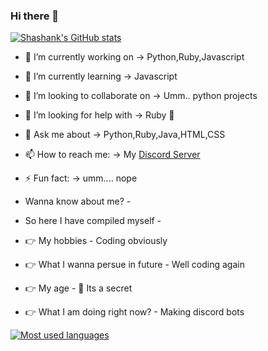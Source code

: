 ### Hi there 👋

[![Shashank's GitHub stats](https://github-readme-stats.vercel.app/api?username=GearSolution&count_private=true&show_icons=true&theme=radical)](https://github.com/anuraghazra/github-readme-stats)


- 🔭 I’m currently working on -> Python,Ruby,Javascript
- 🌱 I’m currently learning -> Javascript
- 👯 I’m looking to collaborate on -> Umm.. python projects
- 🤔 I’m looking for help with -> Ruby 💎
- 💬 Ask me about -> Python,Ruby,Java,HTML,CSS
- 📫 How to reach me: -> My <a href="https://discord.gg/WtEjnqm5">Discord Server</a>
- ⚡ Fun fact: -> umm.... nope

- Wanna know about me? -
- So here I have compiled myself -
- 👉 My hobbies - Coding obviously
- 👉 What I wanna persue in future - Well coding again
- 👉 My age - 🤫 Its a secret
- 👉 What I am doing right now? - Making discord bots

[![Most used languages](https://github-readme-stats.vercel.app/api/top-langs/?username=GearSolution&langs_count=50&theme=radical)](https://github.com/anuraghazra/github-readme-stats)
